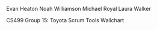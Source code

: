 Evan Heaton
Noah Williamson
Michael Royal
Laura Walker

CS499 Group 15: Toyota Scrum Tools Wallchart
